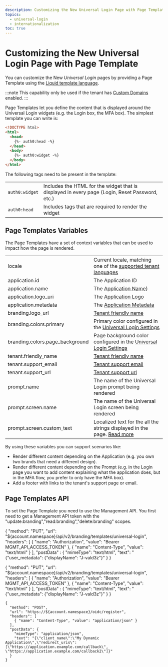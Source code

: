 ```yaml
---
description: Customizing the New Universal Login Page with Page Template
topics:
  - universal-login
  - internationalization
toc: true
---
```

# Customizing the New Universal Login Page with Page Template

You can customize the New <dfn data-key="universal-login">Universal Login</dfn> pages by providing a Page Template using the [Liquid template language](https://shopify.github.io/liquid/). 

:::note
This capability only be used if the tenant has [Custom Domains](/custom-domains) enabled.
:::

Page Templates let you define the content that is displayed around the Universal Login widgets (e.g. the Login box, the MFA box). The simplest template you can write is:

```html
<!DOCTYPE html>
<html>
  <head>
    {%- auth0:head -%}
  </head>
  <body>
    {%- auth0:widget -%}
  </body>
</html>
```

The following tags need to be present in the template:

|||
|:-----------------|:------------|
|`auth0:widget`| Includes the HTML for the widget that is displayed in every page (Login, Reset Password, etc.) |
|`auth0:head`| Includes tags that are required to render the widget |

## Page Templates Variables

The Page Templates have a set of context variables that can be used to impact how the page is rendered.

|||
|:-----------------|:------------|
|locale| Current locale, matching one of the [supported tenant languages](/universal-login/i18n)|
|application.id| The Application ID |
|application.name| The [Application Name](/dashboard/reference/settings-application#basic-settings)) |
|application.logo_uri| The [Application Logo](/dashboard/reference/settings-application#basic-settings) |
|application.metadata| The [Application Metadata](/dashboard/reference/settings-application#application-metadata) |
|branding.logo_url| [Tenant friendly name](/dashboard/reference/settings-tenant#basic-settings)|
|branding.colors.primary| Primary color configured in the [Universal Login Settings](${manage_url}/#/login_settings) |
|branding.colors.page_background| Page background color configured in the [Universal Login Settings](${manage_url}/#/login_settings)   |
|tenant.friendly_name| [Tenant friendly name](/dashboard/reference/settings-tenant#basic-settings) |
|tenant.support_email| [Tenant support email](/dashboard/reference/settings-tenant#basic-settings)  |
|tenant.support_url| [Tenant support url](/dashboard/reference/settings-tenant#basic-settings) |
|prompt.name| The name of the Universal Login prompt being rendered |
|prompt.screen.name| The name of the Universal Login screen being rendered |
|prompt.screen.custom_text| Localized text for the all the strings displayed in the page. [Read more](/universal-login/text-customization) |

By using these variables you can support scenarios like:

* Render different content depending on the Application (e.g. you own two brands that need a different design).
* Render different content depending on the Prompt (e.g. in the Login page you want to add content explaining what the application does, but in the MFA flow, you prefer to only have the MFA box).
* Add a footer with links to the tenant's support page or email.

## Page Templates API

To set the Page Template you need to use the Management API. You first need to get a Management API token with the "update:branding","read:branding","delete:branding" scopes.

{
    "method": "PUT",
    "url": "${account.namespace}/api/v2/branding/templates/universal-login",
    "headers": [
      { "name": "Authorization", "value": "Bearer MGMT_API_ACCESS_TOKEN" },
      { "name":  "Content-Type", "value": "text/html" }
    ],
    "postData" : {
      "mimeType": "text/html",
      "text": "{\"user_metadata\": {\"displayName\": \"J-vald3z\"}"
    }
}


{
    "method": "PUT",
    "url": "${account.namespace}/api/v2/branding/templates/universal-login",
    "headers": [
      { "name": "Authorization", "value": "Bearer MGMT_API_ACCESS_TOKEN" },
      { "name":  "Content-Type", "value": "text/html" }
    ],
    "postData" : {
      "mimeType": "text/html",
      "text": "{\"user_metadata\": {\"displayName\": \"J-vald3z\"}"
    }
}


```har
{
  "method": "POST",
  "url": "https://${account.namespace}/oidc/register",
  "headers": [
    { "name": "Content-Type", "value": "application/json" }
  ],
  "postData": {
    "mimeType": "application/json",
    "text": "{\"client_name\":\"My Dynamic Application\",\"redirect_uris\": [\"https://application.example.com/callback\", \"https://application.example.com/callback2\"]}"
  }
}
```

